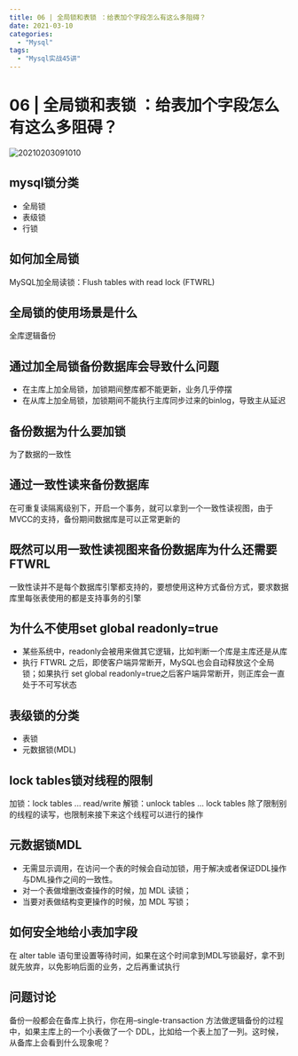 ```yaml
---
title: 06 | 全局锁和表锁 ：给表加个字段怎么有这么多阻碍？
date: 2021-03-10
categories:
  - "Mysql"
tags:
  - "Mysql实战45讲"
---
```


<!--more-->

# 06 | 全局锁和表锁 ：给表加个字段怎么有这么多阻碍？

![20210203091010](http://pic.zero-tt.fun/note/20210203091010.png)

## mysql锁分类
* 全局锁
* 表级锁
* 行锁

## 如何加全局锁
MySQL加全局读锁：Flush tables with read lock (FTWRL)

## 全局锁的使用场景是什么
全库逻辑备份

## 通过加全局锁备份数据库会导致什么问题
* 在主库上加全局锁，加锁期间整库都不能更新，业务几乎停摆
* 在从库上加全局锁，加锁期间不能执行主库同步过来的binlog，导致主从延迟

## 备份数据为什么要加锁
为了数据的一致性

## 通过一致性读来备份数据库
在可重复读隔离级别下，开启一个事务，就可以拿到一个一致性读视图，由于MVCC的支持，备份期间数据库是可以正常更新的

## 既然可以用一致性读视图来备份数据库为什么还需要FTWRL
一致性读并不是每个数据库引擎都支持的，要想使用这种方式备份方式，要求数据库里每张表使用的都是支持事务的引擎

## 为什么不使用set global readonly=true
* 某些系统中，readonly会被用来做其它逻辑，比如判断一个库是主库还是从库
* 执行 FTWRL 之后，即使客户端异常断开，MySQL也会自动释放这个全局锁；如果执行 set global readonly=true之后客户端异常断开，则正库会一直处于不可写状态

## 表级锁的分类
* 表锁
* 元数据锁(MDL)

## lock tables锁对线程的限制
加锁：lock tables ... read/write
解锁：unlock tables ...
lock tables 除了限制别的线程的读写，也限制来接下来这个线程可以进行的操作

## 元数据锁MDL
* 无需显示调用，在访问一个表的时候会自动加锁，用于解决或者保证DDL操作与DML操作之间的一致性。
* 对一个表做增删改查操作的时候，加 MDL 读锁；
* 当要对表做结构变更操作的时候，加 MDL 写锁；

## 如何安全地给小表加字段
在 alter table 语句里设置等待时间，如果在这个时间拿到MDL写锁最好，拿不到就先放弃，以免影响后面的业务，之后再重试执行

## 问题讨论

备份一般都会在备库上执行，你在用–single-transaction 方法做逻辑备份的过程中，如果主库上的一个小表做了一个 DDL，比如给一个表上加了一列。这时候，从备库上会看到什么现象呢？